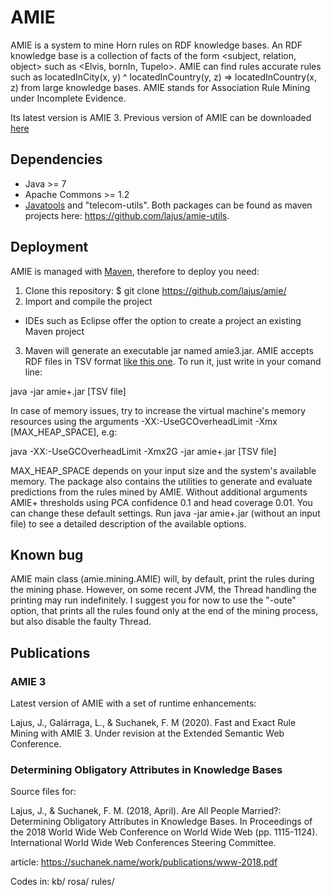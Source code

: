 # AMIE 

AMIE is a system to mine Horn rules on RDF knowledge bases. An RDF knowledge base is a collection of facts of the form <subject, relation, object> such as <Elvis, bornIn, Tupelo>. AMIE can find rules accurate rules such as locatedInCity(x, y) ^ locatedInCountry(y, z) => locatedInCountry(x, z) from large knowledge bases. AMIE stands for Association Rule Mining under Incomplete Evidence. 

Its latest version is AMIE 3. Previous version of AMIE can be downloaded [here](https://www.mpi-inf.mpg.de/departments/databases-and-information-systems/research/yago-naga/amie/)

## Dependencies

* Java >= 7
* Apache Commons >= 1.2
* [Javatools](https://www.mpi-inf.mpg.de/departments/databases-and-information-systems/research/yago-naga/javatools/) and "telecom-utils". Both packages can be found as maven projects here: https://github.com/lajus/amie-utils.

## Deployment

AMIE is managed with [Maven](https://maven.apache.org/), therefore to deploy you need:

1. Clone this repository: $ git clone https://github.com/lajus/amie/
2. Import and compile the project
 * IDEs such as Eclipse offer the option to create a project an existing Maven project 
3. Maven will generate an executable jar named amie3.jar. AMIE accepts RDF files in TSV format [like this one](http://resources.mpi-inf.mpg.de/yago-naga/amie/data/yago2_sample/yago2core.10kseedsSample.compressed.notypes.tsv). To run it, just write in your comand line:

java -jar amie+.jar [TSV file]

In case of memory issues, try to increase the virtual machine's memory resources using the arguments -XX:-UseGCOverheadLimit -Xmx [MAX_HEAP_SPACE], e.g:

java -XX:-UseGCOverheadLimit -Xmx2G -jar amie+.jar [TSV file]

MAX_HEAP_SPACE depends on your input size and the system's available memory. The package also contains the utilities to generate and evaluate predictions from the rules mined by AMIE. Without additional arguments AMIE+ thresholds using PCA confidence 0.1 and head coverage 0.01. You can change these default settings. Run java -jar amie+.jar (without an input file) to see a detailed description of the available options.

## Known bug

AMIE main class (amie.mining.AMIE) will, by default, print the rules during the mining phase. However, on some recent JVM, the Thread handling the printing may run indefinitely. I suggest you for now to use the "-oute" option, that prints all the rules found only at the end of the mining process, but also disable the faulty Thread. 

## Publications 

### AMIE 3

Latest version of AMIE with a set of runtime enhancements: 

Lajus, J., Galárraga, L., & Suchanek, F. M (2020). Fast and Exact Rule Mining with AMIE 3. Under revision at the Extended Semantic Web Conference.

### Determining Obligatory Attributes in Knowledge Bases

Source files for:

Lajus, J., & Suchanek, F. M. (2018, April). Are All People Married?: Determining Obligatory Attributes in Knowledge Bases. 
In Proceedings of the 2018 World Wide Web Conference on World Wide Web (pp. 1115-1124). International World Wide Web Conferences Steering Committee.

article: https://suchanek.name/work/publications/www-2018.pdf

Codes in: kb/ rosa/ rules/ 

